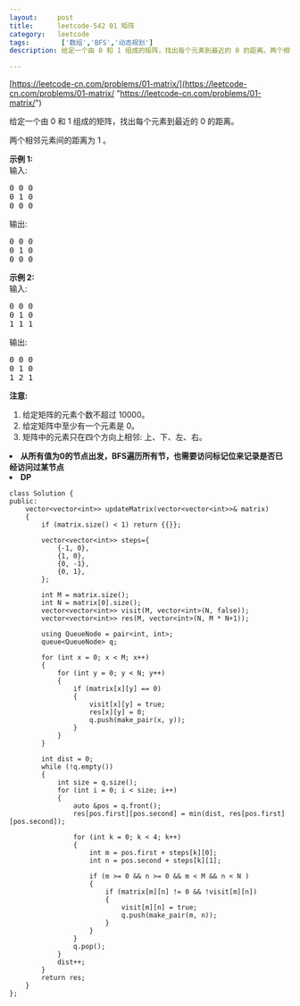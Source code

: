 ```yaml
---
layout:     post
title:      leetcode-542 01 矩阵
category:   leetcode
tags:        ['数组','BFS','动态规划']
description: 给定一个由 0 和 1 组成的矩阵，找出每个元素到最近的 0 的距离。两个相邻元素间的距离为 1 。

---
```


[https://leetcode-cn.com/problems/01-matrix/](https://leetcode-cn.com/problems/01-matrix/ "https://leetcode-cn.com/problems/01-matrix/")

<div class="notranslate"><p>给定一个由 0 和 1 组成的矩阵，找出每个元素到最近的 0 的距离。</p>

<p>两个相邻元素间的距离为 1 。</p>

<p><strong>示例 1: </strong><br>
输入:</p>

<pre>0 0 0
0 1 0
0 0 0
</pre>

<p>输出:</p>

<pre>0 0 0
0 1 0
0 0 0
</pre>

<p><strong>示例 2: </strong><br>
输入:</p>

<pre>0 0 0
0 1 0
1 1 1
</pre>

<p>输出:</p>

<pre>0 0 0
0 1 0
1 2 1
</pre>

<p><strong>注意:</strong></p>

<ol>
	<li>给定矩阵的元素个数不超过 10000。</li>
	<li>给定矩阵中至少有一个元素是 0。</li>
	<li>矩阵中的元素只在四个方向上相邻: 上、下、左、右。</li>
</ol>
</div>

<p><strong>
<li>从所有值为0的节点出发，BFS遍历所有节，也需要访问标记位来记录是否已经访问过某节点</li>
<li>DP</li>
</strong></p>

	class Solution {
	public:
	    vector<vector<int>> updateMatrix(vector<vector<int>>& matrix)
	    {
	        if (matrix.size() < 1) return {{}};
	
	        vector<vector<int>> steps={
	            {-1, 0},
	            {1, 0},
	            {0, -1},
	            {0, 1},
	        };
	
	        int M = matrix.size(); 
	        int N = matrix[0].size();
	        vector<vector<int>> visit(M, vector<int>(N, false));
	        vector<vector<int>> res(M, vector<int>(N, M * N+1));
	
	        using QueueNode = pair<int, int>;
	        queue<QueueNode> q;
	
	        for (int x = 0; x < M; x++)
	        {
	            for (int y = 0; y < N; y++)
	            {
	                if (matrix[x][y] == 0)
	                {
	                    visit[x][y] = true;
	                    res[x][y] = 0;
	                    q.push(make_pair(x, y));
	                }
	            }
	        }
	
	        int dist = 0;
	        while (!q.empty())
	        {
	            int size = q.size();
	            for (int i = 0; i < size; i++)
	            {
	                auto &pos = q.front();
	                res[pos.first][pos.second] = min(dist, res[pos.first][pos.second]);
	
	                for (int k = 0; k < 4; k++)
	                {
	                    int m = pos.first + steps[k][0];
	                    int n = pos.second + steps[k][1];
	
	                    if (m >= 0 && n >= 0 && m < M && n < N )
	                    {
	                        if (matrix[m][n] != 0 && !visit[m][n])
	                        {
	                            visit[m][n] = true;
	                            q.push(make_pair(m, n));
	                        }
	                    }
	                }
	                q.pop();
	            }
	            dist++;
	        }
	        return res;
	    }
	};
